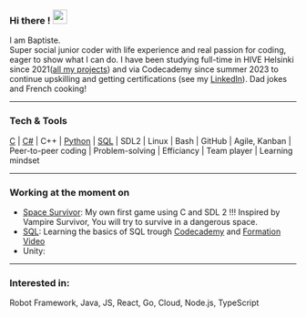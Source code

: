 

<!-- [Cover](https://github.com/B9R9/B9R9/blob/master/img/test.jpeg) -->

### Hi there ! <img src="https://media.giphy.com/media/hvRJCLFzcasrR4ia7z/giphy.gif" width="25px">

<!-- Message daccueil et de presentation.--> 
I am Baptiste.  
Super social junior coder with life experience and real passion for coding, eager to show what I can do. I have been studying full-time in HIVE Helsinki since 2021([all my projects](https://github.com/B9R9/42-HIVE/blob/main/README.md)) and via Codecademy since summer 2023 to continue upskilling and getting certifications (see my [LinkedIn](https://www.linkedin.com/in/baptiste-riffard-233b17103/?locale=en_US)). Dad jokes and French cooking!

***  
### Tech & Tools
[C](https://github.com/B9R9/42-HIVE/blob/main/README.md) | [C#](https://github.com/B9R9/sandox-csharp/blob/main/README.md) | C++ | [Python](https://github.com/B9R9/sandbox-Python3/blob/main/ReadME.md) | [SQL](https://github.com/B9R9/sandox-SQL/blob/main/README.md) | SDL2 | Linux | Bash | GitHub | Agile, Kanban | Peer-to-peer coding | Problem-solving | Efficiancy | Team player | Learning mindset
***  

### Working at the moment on
  - [Space Survivor](https://github.com/B9R9/Space_Survivor): My own first game using C and SDL 2 !!! Inspired by Vampire Survivor, You will try to survive in a dangerous space.
  - [SQL](https://github.com/B9R9/sandox-SQL/blob/main/README.md): Learning the basics of SQL trough [Codecademy](https://www.codecademy.com/courses/learn-sql/lessons/manipulation/exercises/sql) and [Formation Video](https://www.youtube.com/@formation-video)
  - Unity: 
***

### Interested in:
Robot Framework, Java, JS, React, Go, Cloud, Node.js, TypeScript


  



<!--        My 42 profile card                                                                         What i am doing at the moment 
                                                                                                       Wich language i am learning 
          https://www.linkedin.com/in/baptiste-riffard-233b17103/?locale=en_US                                                                                             Hobbies and fun fact -->


<!-- My stats git hub -->



<!-- Because life is not coding this iss were I can share who I am -->


<!--[![42 Profile Card](https://1337-readme.vercel.app/api/profile?cursus=42&dark=true&login=briffard)](https://github.com/mohouyizme/1337-readme)
![](https://github-readme-stats.vercel.app/api/top-langs/?username=B9R9&theme=radical&hide_langs_below=8)
![](https://github-readme-stats.vercel.app/api?username=B9R9&show_icons=true&theme=radical&count_private=true)
-->
<!--
**B9R9/B9R9** is a ✨ _special_ ✨ repository because its `README.md` (this file) appears on your GitHub profile.

Here are some ideas to get you started:

- 🔭 I’m currently working on ...
- 🌱 I’m currently learning ...
- 👯 I’m looking to collaborate on ...
- 🤔 I’m looking for help with ...
- 💬 Ask me about ...
- 📫 How to reach me: ...
- 😄 Pronouns: ...
- ⚡ Fun fact: ...
-->
